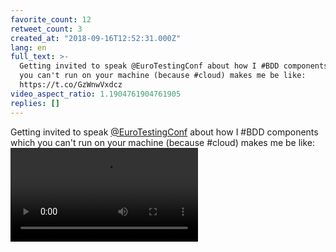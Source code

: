 ```yaml
---
favorite_count: 12
retweet_count: 3
created_at: "2018-09-16T12:52:31.000Z"
lang: en
full_text: >-
  Getting invited to speak @EuroTestingConf about how I #BDD components which
  you can't run on your machine (because #cloud) makes me be like:
  https://t.co/GzWnwVxdcz
video_aspect_ratio: 1.1904761904761905
replies: []
---
```


Getting invited to speak [@EuroTestingConf](https://twitter.com/EuroTestingConf)
about how I #BDD components which you can't run on your machine (because #cloud)
makes me be like:
![Embedded Video](https://twitter-media-coderbyheart.s3.eu-north-1.amazonaws.com/1041308853080678400-DnN44G0XcAES5dZ.mp4)
